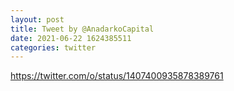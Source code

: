 ```yaml
--- 
layout: post 
title: Tweet by @AnadarkoCapital 
date: 2021-06-22 1624385511 
categories: twitter 
--- 
```

https://twitter.com/o/status/1407400935878389761